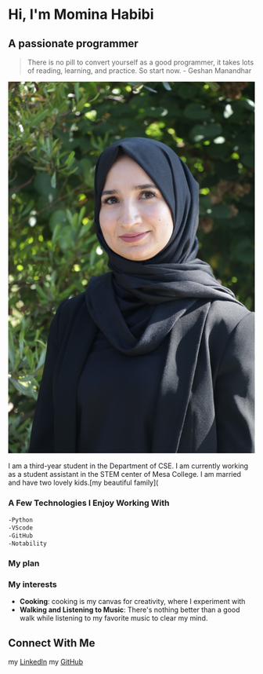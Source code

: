 # Hi, I'm Momina Habibi
## A passionate programmer 

> There is no pill to convert yourself as a good programmer, it takes lots of reading, learning, and practice. So start now. - Geshan Manandhar

![image](myphoto.JPG)
 
I am a third-year student in the Department of CSE. I am currently working as a student assistant in the STEM center of Mesa College. I am married and have two lovely kids.[my beautiful family](

  ### A Few Technologies I Enjoy Working With
  ```
  -Python
  -VScode
  -GitHub
  -Notability
  ```
  ### My plan 
  ### My interests
  - **Cooking**: cooking is my canvas for creativity, where I experiment with
  - **Walking and Listening to Music**: There's nothing better than a good walk while listening to my favorite music to clear my mind.

    
  ## Connect With Me
  my [Linkedln](http://linkedin.com/in/momina-habibi-612164290)
  my [GitHub](https://github.com/Mominahabibi19)
  
  
  
